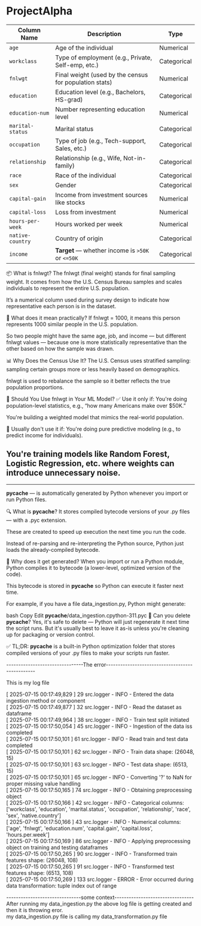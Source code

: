# ProjectAlpha

| Column Name      | Description                                            | Type        |
| ---------------- | ------------------------------------------------------ | ----------- |
| `age`            | Age of the individual                                  | Numerical   |
| `workclass`      | Type of employment (e.g., Private, Self-emp, etc.)     | Categorical |
| `fnlwgt`         | Final weight (used by the census for population stats) | Numerical   |
| `education`      | Education level (e.g., Bachelors, HS-grad)             | Categorical |
| `education-num`  | Number representing education level                    | Numerical   |
| `marital-status` | Marital status                                         | Categorical |
| `occupation`     | Type of job (e.g., Tech-support, Sales, etc.)          | Categorical |
| `relationship`   | Relationship (e.g., Wife, Not-in-family)               | Categorical |
| `race`           | Race of the individual                                 | Categorical |
| `sex`            | Gender                                                 | Categorical |
| `capital-gain`   | Income from investment sources like stocks             | Numerical   |
| `capital-loss`   | Loss from investment                                   | Numerical   |
| `hours-per-week` | Hours worked per week                                  | Numerical   |
| `native-country` | Country of origin                                      | Categorical |
| `income`         | **Target** — whether income is `>50K` or `<=50K`       | Categorical |



📦 What is fnlwgt?
The fnlwgt (final weight) stands for final sampling weight. It comes from how the U.S. Census Bureau samples and scales individuals to represent the entire U.S. population.

It’s a numerical column used during survey design to indicate how representative each person is in the dataset.

🧮 What does it mean practically?
If fnlwgt = 1000, it means this person represents 1000 similar people in the U.S. population.

So two people might have the same age, job, and income — but different fnlwgt values — because one is more statistically representative than the other based on how the sample was drawn.

📊 Why Does the Census Use It?
The U.S. Census uses stratified sampling: sampling certain groups more or less heavily based on demographics.

fnlwgt is used to rebalance the sample so it better reflects the true population proportions.

🧠 Should You Use fnlwgt in Your ML Model?
✅ Use it only if:
You're doing population-level statistics, e.g., “how many Americans make over $50K.”

You're building a weighted model that mimics the real-world population.

🚫 Usually don't use it if:
You're doing pure predictive modeling (e.g., to predict income for individuals).

You're training models like Random Forest, Logistic Regression, etc. where weights
can introduce unnecessary noise.
-------------------------------------------------------------------------------------------------------------


--------------------------------------------------------------------------------------------------------------


 __pycache__ — is automatically generated by Python whenever you import or run Python files.

🔍 What is __pycache__?
It stores compiled bytecode versions of your .py files — with a .pyc extension.

These are created to speed up execution the next time you run the code.

Instead of re-parsing and re-interpreting the Python source, Python just loads the already-compiled bytecode.

🧠 Why does it get generated?
When you import or run a Python module, Python compiles it to bytecode (a lower-level, optimized version of the code).

This bytecode is stored in __pycache__ so Python can execute it faster next time.

For example, if you have a file data_ingestion.py, Python might generate:

bash
Copy
Edit
__pycache__/data_ingestion.cpython-311.pyc
🧼 Can you delete __pycache__?
Yes, it's safe to delete — Python will just regenerate it next time the script runs. But it's usually best to leave it as-is unless you're cleaning up for packaging or version control.

✅ TL;DR:
__pycache__ is a built-in Python optimization folder that stores compiled versions of your .py files to make your scripts run faster.


--------------------------------The error------------------------------------------------<br>

This is my log file <br>

[ 2025-07-15 00:17:49,829 ] 29 src.logger - INFO - Entered the data ingestion method or component  <br>
[ 2025-07-15 00:17:49,877 ] 32 src.logger - INFO - Read the dataset as dataframe<br>
[ 2025-07-15 00:17:49,964 ] 38 src.logger - INFO - Train test split initiated<br>
[ 2025-07-15 00:17:50,054 ] 45 src.logger - INFO - Ingestion of the data iss completed<br>
[ 2025-07-15 00:17:50,101 ] 61 src.logger - INFO - Read train and test data completed<br>
[ 2025-07-15 00:17:50,101 ] 62 src.logger - INFO - Train data shape: (26048, 15)<br>
[ 2025-07-15 00:17:50,101 ] 63 src.logger - INFO - Test data shape: (6513, 15)<br>
[ 2025-07-15 00:17:50,101 ] 65 src.logger - INFO - Converting '?' to NaN for proper missing value handling<br>
[ 2025-07-15 00:17:50,165 ] 74 src.logger - INFO - Obtaining preprocessing object<br>
[ 2025-07-15 00:17:50,166 ] 42 src.logger - INFO - Categorical columns: ['workclass', 'education', 'marital.status', 'occupation', 'relationship', 'race', 'sex', 'native.country']<br>
[ 2025-07-15 00:17:50,166 ] 43 src.logger - INFO - Numerical columns: ['age', 'fnlwgt', 'education.num', 'capital.gain', 'capital.loss', 'hours.per.week']<br>
[ 2025-07-15 00:17:50,169 ] 86 src.logger - INFO - Applying preprocessing object on training and testing dataframes<br>
[ 2025-07-15 00:17:50,265 ] 90 src.logger - INFO - Transformed train features shape: (26048, 108)<br>
[ 2025-07-15 00:17:50,265 ] 91 src.logger - INFO - Transformed test features shape: (6513, 108)<br>
[ 2025-07-15 00:17:50,269 ] 133 src.logger - ERROR - Error occurred during data transformation: tuple index out of range<br>
  
-------------------------------some context---------------------------------<br>
After running my data_ingestion.py the above log file is getting created and then it is throwing eror.<br>
my data_ingestion.py file is calling my data_transformation.py file <br>